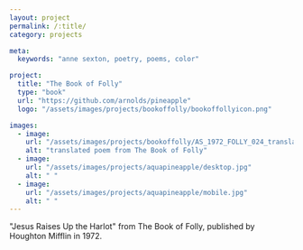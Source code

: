 ```yaml
---
layout: project
permalink: /:title/
category: projects

meta:
  keywords: "anne sexton, poetry, poems, color"

project:
  title: "The Book of Folly"
  type: "book"
  url: "https://github.com/arnolds/pineapple"
  logo: "/assets/images/projects/bookoffolly/bookoffollyicon.png"

images:
  - image:
    url: "/assets/images/projects/bookoffolly/AS_1972_FOLLY_024_translated.png"
    alt: "translated poem from The Book of Folly"
  - image:
    url: "/assets/images/projects/aquapineapple/desktop.jpg"
    alt: " "
  - image:
    url: "/assets/images/projects/aquapineapple/mobile.jpg"
    alt: " "
---
```

<p>"Jesus Raises Up the Harlot" from The Book of Folly, published by Houghton Mifflin in 1972.</p>

